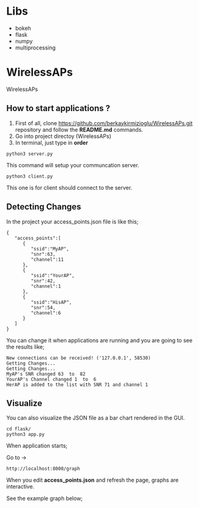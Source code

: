 # Libs
* bokeh 
* flask
* numpy
* multiprocessing

# WirelessAPs
WirelessAPs

## How to start applications ?

1. First of all, clone https://github.com/berkaykirmizioglu/WirelessAPs.git repository and follow
the **README.md** commands.
2. Go into project directoy (WirelessAPs)
3. In terminal, just type in **order**
````
python3 server.py
````
This command will setup your communcation server.

````
python3 client.py
````
This one is for client should connect to the server.

## Detecting Changes

In the project your access_points.json file is like this;
````
{
   "access_points":[
      {
         "ssid":"MyAP",
         "snr":63,
         "channel":11
      },
      {
         "ssid":"YourAP",
         "snr":42,
         "channel":1
      },
      {
         "ssid":"HisAP",
         "snr":54,
         "channel":6
      }
   ]
}
````
You can change it when applications are running and you are going to see the results like;

````
New connections can be received! ('127.0.0.1', 58530)
Getting Changes...
Getting Changes...
MyAP's SNR changed 63  to  82
YourAP's Channel changed 1  to  6
HerAP is added to the list with SNR 71 and channel 1
````


## Visualize

You can also visualize the JSON file as a bar chart rendered in the GUI.

````
cd flask/
python3 app.py
````

When application starts;

Go to ->
````
http://localhost:8000/graph
````
When you edit **access_points.json** and refresh the page, graphs are interactive.

See the example graph below;

